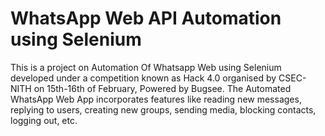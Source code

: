 # WhatsApp Web API Automation using Selenium
This is a project on Automation Of Whatsapp Web using Selenium developed under a competition known as Hack 4.0 organised by CSEC-NITH on 15th-16th of February, Powered by Bugsee. The Automated WhatsApp Web App incorporates features like reading new messages, replying to users, creating new groups, sending media, blocking contacts, logging out, etc. 
